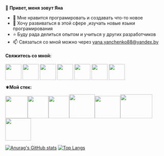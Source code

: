
 👋 <strong>Привет, меня зовут Яна</strong>
- 👾 Мне нравится програмировать и создавать что-то новое
- 🧐 Хочу развиваться в этой сфере ,изучать новые языки програмирования
- ⭐️ Буду рада делиться опытом и учиться у других разработчиков
- 📫 Связаться со мной можно через yana.yanchenko88@yandex.by

#### Свяжитесь со мной:
<a href="mailto: yana.yanchenko88@yandex.com" target="blank"><img align="center" src="https://user-images.githubusercontent.com/82964950/132548062-107fdc94-a387-464c-bf89-3a83c8b92679.png" alt="" height="50" width="50" /></a>
<a href="https://www.facebook.com/people/%D0%AF%D0%BD%D0%B0-%D0%AF%D0%BD%D1%87%D0%B5%D0%BD%D0%BA%D0%BE/100008831523353/" target="blank"><img align="center" src="https://user-images.githubusercontent.com/82964950/132549247-9d3c7c64-f2fb-415e-a2d3-3343bfa2f58d.png" alt="" height="50" width="50" /></a>
<a href="https://t.me/yanayanchenko88" target="blank"><img align="center" src="https://user-images.githubusercontent.com/82964950/132549157-bbd31a67-b813-43df-b834-7d2a0e20ceaf.png" alt="" height="50" width="50" /></a>
<a href="https://www.linkedin.com/in/yana-yanchenko/" target="blank"><img align="center" src="https://user-images.githubusercontent.com/82964950/132547316-852b9fa5-e0a5-4ada-bcbb-1db0aeeb0a73.png" alt="" height="50" width="50" /></a>
<a href="https://wa.me/+375447582060" target="blank"><img align="center" src="https://user-images.githubusercontent.com/82964950/132549942-57ec7c67-3203-4384-8b98-669620d31237.png" alt="" height="50" width="50" /></a>
<a href="https://www.instagram.com/yana_yanchenk0/" target="blank"><img align="center" src="https://user-images.githubusercontent.com/82964950/132548618-f608f741-11ee-4714-b89a-700b8da677e0.png" alt="" height="50" width="50" /></a>
<a href="https://vk.com/id339196344" target="blank"><img align="center" src="https://user-images.githubusercontent.com/82964950/132550014-62422cbd-3232-46f1-8930-57a1142a14cc.png" alt="" height="50" width="50" /></a>


<strong>⚜️Мой стек: </strong>

<img src="https://user-images.githubusercontent.com/82964950/132123295-cddd513a-fd9c-4a49-940e-e3d6cd167c79.png" width="70"/><img src="https://user-images.githubusercontent.com/82964950/132123199-3c3d903c-0389-47f2-86dc-e525476667bc.png" width="65" height="70"/><img src="https://user-images.githubusercontent.com/82964950/132123313-be93eeda-1fab-455e-a238-e2e1f4434b54.png" width="65" height="70"/><img src="https://user-images.githubusercontent.com/82964950/132123630-b7d59158-6a89-4de0-8d49-3137f3c7d15f.png" width="80" height="75"/><img src="https://user-images.githubusercontent.com/82964950/132123711-fd651e85-1128-4ce5-9147-8b4e43ffef3e.png" width="80" height="70"/><img src="https://user-images.githubusercontent.com/82964950/132123744-a7a91dd7-bf58-4b84-81a2-ffcdb58e5050.png" width="100" height="75"/><img src="https://user-images.githubusercontent.com/82964950/132123776-0c43ad9d-19b9-4ed1-9cd1-6189bfb16748.png" width="80" height="70"/>


[![Anurag's GitHub stats](https://github-readme-stats.vercel.app/api?username=yana-yanchenko)](https://github.com/anuraghazra/github-readme-stats)
[![Top Langs](https://github-readme-stats.vercel.app/api/top-langs/?username=yana-yanchenko)](https://github.com/anuraghazra/github-readme-stats)


<!---
yana-yanchenko/yana-yanchenko is a ✨ special ✨ repository because its `README.md` (this file) appears on your GitHub profile.
You can click the Preview link to take a look at your changes.
--->
